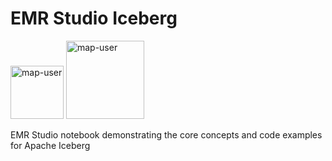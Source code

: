 # EMR Studio Iceberg

<img width="85" alt="map-user" src="https://img.shields.io/badge/views-292-green"> <img width="125" alt="map-user" src="https://img.shields.io/badge/unique visits-114-green">

EMR Studio notebook demonstrating the core concepts and code examples for Apache Iceberg
